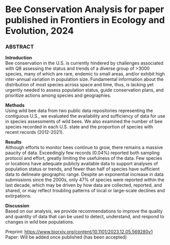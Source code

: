 # Bee Conservation Analysis for paper published in Frontiers in Ecology and Evolution, 2024

### ABSTRACT

**Introduction**   
Bee conservation in the U.S. is currently hindered by challenges associated with Q8
assessing the status and trends of a diverse group of >3000 species, many of
which are rare, endemic to small areas, and/or exhibit high inter-annual variation
in population size. Fundamental information about the distribution of most
species across space and time, thus, is lacking yet urgently needed to assess
population status, guide conservation plans, and prioritize actions among species
and geographies. 

**Methods**  
Using wild bee data from two public data repositories representing the contiguous U.S., 
we evaluated the availability and sufficiency of data for use in species assessments of 
wild bees. We also examined the number of bee species recorded in each U.S. state and 
the proportion of species with recent records (2012-2021). 

**Results**    
Although efforts to monitor bees continue to grow, there remains a massive paucity 
of data. Exceedingly few records (0.04%) reported both sampling protocol and effort, 
greatly limiting the usefulness of the data. Few species or locations have adequate 
publicly available data to support analyses of population status or trends, and fewer 
than half of species have sufficient data to delineate geographic range. Despite an 
exponential increase in data submissions since the 2000s, only 47% of species were 
reported within the last decade, which may be driven by how data are collected, reported, 
and shared, or may reflect troubling patterns of local or large-scale declines and
extirpations. 

**Discussion**    
Based on our analysis, we provide recommendations to improve the
quality and quantity of data that can be used to detect, understand, and respond
to changes in wild bee populations.

Preprint: https://www.biorxiv.org/content/10.1101/2023.12.05.569280v1  
Paper: Will be added once published (has been accepted)
